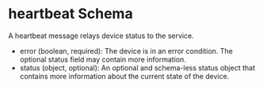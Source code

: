 # heartbeat Schema

A heartbeat message relays device status to the service.

* error (boolean, required): The device is in an error condition. The optional status field may contain more information.
* status (object, optional): An optional and schema-less status object that contains more information about the current state of the device.